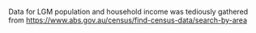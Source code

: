 Data for LGM population and household income was tediously gathered from https://www.abs.gov.au/census/find-census-data/search-by-area